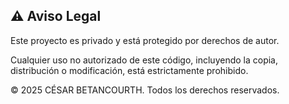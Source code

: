## ⚠️ Aviso Legal

Este proyecto es privado y está protegido por derechos de autor.

Cualquier uso no autorizado de este código, incluyendo la copia, distribución o modificación, está estrictamente prohibido.

© 2025 CÉSAR BETANCOURTH. Todos los derechos reservados.
